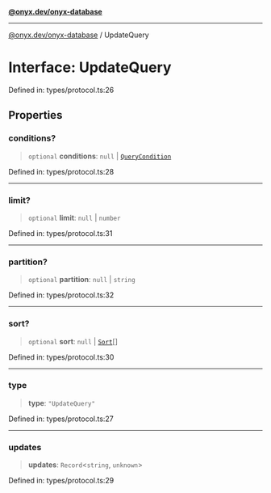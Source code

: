 [**@onyx.dev/onyx-database**](../README.md)

***

[@onyx.dev/onyx-database](../globals.md) / UpdateQuery

# Interface: UpdateQuery

Defined in: types/protocol.ts:26

## Properties

### conditions?

> `optional` **conditions**: `null` \| [`QueryCondition`](../type-aliases/QueryCondition.md)

Defined in: types/protocol.ts:28

***

### limit?

> `optional` **limit**: `null` \| `number`

Defined in: types/protocol.ts:31

***

### partition?

> `optional` **partition**: `null` \| `string`

Defined in: types/protocol.ts:32

***

### sort?

> `optional` **sort**: `null` \| [`Sort`](Sort.md)[]

Defined in: types/protocol.ts:30

***

### type

> **type**: `"UpdateQuery"`

Defined in: types/protocol.ts:27

***

### updates

> **updates**: `Record`\<`string`, `unknown`\>

Defined in: types/protocol.ts:29
